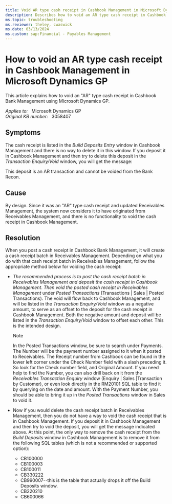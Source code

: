 ```yaml
---
title: Void AR type cash receipt in Cashbook Management in Microsoft Dynamics GP
description: Describes how to void an AR type cash receipt in Cashbook Management in Microsoft Dynamics GP.
ms.topic: troubleshooting
ms.reviewer: theley, cwaswick
ms.date: 03/13/2024
ms.custom: sap:Financial - Payables Management
---
```

# How to void an AR type cash receipt in Cashbook Management in Microsoft Dynamics GP

This article explains how to void an "AR" type cash receipt in Cashbook Bank Management using Microsoft Dynamics GP.

_Applies to:_ &nbsp; Microsoft Dynamics GP  
_Original KB number:_ &nbsp; 3058407

## Symptoms

The cash receipt is listed in the *Build Deposits Entry* window in Cashbook Management and there is no way to delete it in this window. If you deposit it in Cashbook Management and then try to delete this deposit in the *Transaction Enquiry/Void* window, you will get the message:

This deposit is an AR transaction and cannot be voided from the Bank Recon.

## Cause

By design. Since it was an "AR" type cash receipt and updated Receivables Management, the system now considers it to have originated from Receivables Management, and there is no functionality to void the cash receipt in Cashbook Management.

## Resolution

When you post a cash receipt in Cashbook Bank Management, it will create a cash receipt batch in Receivables Management. Depending on what you do with that cash receipt batch in Receivables Management, follow the appropriate method below for voiding the cash receipt:

- *The recommended process is to* *post the cash receipt batch in Receivables Management and deposit the cash receipt in Cashbook Management*. *Then void the posted cash receipt in Receivables Management* under *Posted Transactions* (Transactions | Sales | Posted Transactions). The void will flow back to Cashbook Management, and will be listed in the *Transaction Enquiry/Void* window as a negative amount, to serve as an offset to the deposit for the cash receipt in Cashbook Management. Both the negative amount and deposit will be listed in the *Transaction Enquiry/Void* window to offset each other. This is the intended design.

    > [!NOTE]
    > In the Posted Transactions window, be sure to search under Payments. The Number  will be the payment number assigned to it when it posted to Receivables. The Receipt number from Cashbook can be found in the lower left corner under the Check Number field with a slash preceding it. So look for the Check number field, and Original Amount. If you need help to find the Number, you can also drill back on it from the *Receivables Transaction Enquiry* window (Enquiry | Sales |Transaction by Customer), or even look directly in the RM20101 SQL table to find it by querying on the date and amount. With the Payment Number, you should be able to bring it up in the *Posted Transactions* window in Sales to void it.

- Now if you would delete the cash receipt batch in Receivables Management, then you do not have a way to void the cash receipt that is in Cashbook Management. If you deposit it in Cashbook Management and then try to void the deposit, you will get the message indicated above. At this point, the only way to remove the cash receipt from the *Build Deposits* window in Cashbook Management is to remove it from the following SQL tables (which is not a recommended or supported option):

  - CB100000
  - CB100003
  - CB100011
  - CB330222
  - CB990007--this is the table that actually drops it off the Build Deposits window.
  - CB220210
  - CB600066
